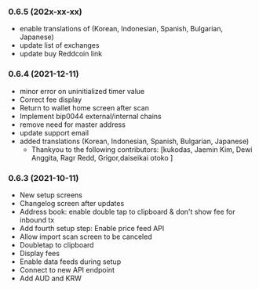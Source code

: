 ### **0.6.5** (202x-xx-xx)
* enable translations of (Korean, Indonesian, Spanish, Bulgarian, Japanese)
* update list of exchanges
* update buy Reddcoin link
### **0.6.4** (2021-12-11)
* minor error on uninitialized timer value
* Correct fee display
* Return to wallet home screen after scan
* Implement bip0044 external/internal chains
* remove need for master address
* update support email
* added translations (Korean, Indonesian, Spanish, Bulgarian, Japanese) 
  - Thankyou to the following contributors: [kukodas, Jaemin Kim, Dewi Anggita, Ragr Redd, Grigor,daiseikai otoko ]
### **0.6.3** (2021-10-11)
* New setup screens
* Changelog screen after updates
* Address book: enable double tap to clipboard & don't show fee for inbound tx 
* Add fourth setup step: Enable price feed API
* Allow import scan screen to be canceled
* Doubletap to clipboard
* Display fees
* Enable data feeds during setup
* Connect to new API endpoint
* Add AUD and KRW
